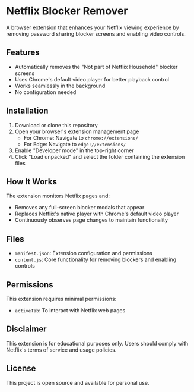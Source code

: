 # Netflix Blocker Remover

A browser extension that enhances your Netflix viewing experience by removing password sharing blocker screens and enabling video controls.

## Features

- Automatically removes the "Not part of Netflix Household" blocker screens
- Uses Chrome's default video player for better playback control
- Works seamlessly in the background
- No configuration needed

## Installation

1. Download or clone this repository
2. Open your browser's extension management page
   - For Chrome: Navigate to `chrome://extensions/`
   - For Edge: Navigate to `edge://extensions/`
3. Enable "Developer mode" in the top-right corner
4. Click "Load unpacked" and select the folder containing the extension files

## How It Works

The extension monitors Netflix pages and:
- Removes any full-screen blocker modals that appear
- Replaces Netflix's native player with Chrome's default video player
- Continuously observes page changes to maintain functionality

## Files

- `manifest.json`: Extension configuration and permissions
- `content.js`: Core functionality for removing blockers and enabling controls

## Permissions

This extension requires minimal permissions:
- `activeTab`: To interact with Netflix web pages

## Disclaimer

This extension is for educational purposes only. Users should comply with Netflix's terms of service and usage policies.

## License

This project is open source and available for personal use.